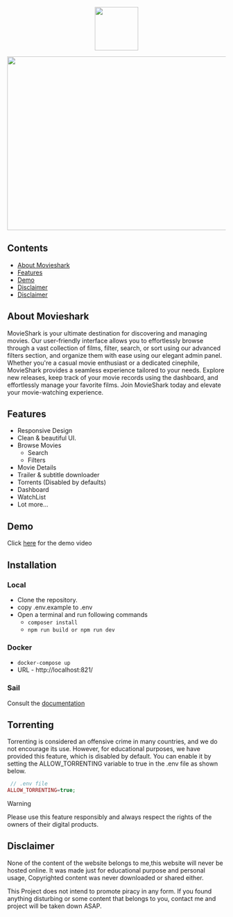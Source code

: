 <p align="center">
    <img src="https://github.com/Lakshan-Madushanka/movieshark/assets/47297673/80bc9013-7748-4ff1-af99-4b96410175bd" width="100" height="100"/>
</p>
<p align="center">
    <img src="https://github.com/Lakshan-Madushanka/movieshark/assets/47297673/b3e78673-78b3-4904-a8ff-d905f75ca950" width="800" height="400"/>
</p>

## Contents
- [About Movieshark](#about-movieshark)
- [Features](#features)
- [Demo](#demo)
- [Disclaimer](#disclaimer)
- [Disclaimer](#disclaimer)

## About Movieshark
MovieShark is your ultimate destination for discovering and managing movies. Our user-friendly
interface allows you to effortlessly browse through a vast collection of films, filter, search,
or sort using our advanced filters section, and organize them with ease using our elegant admin
panel. Whether you're a casual movie enthusiast or a dedicated cinephile, MovieShark provides a
seamless experience tailored to your needs. Explore new releases, keep track of your movie
records using the dashboard, and effortlessly manage your favorite films. Join MovieShark today
and elevate your movie-watching experience.

## Features

- Responsive Design
- Clean & beautiful UI.
- Browse Movies
    - Search
    - Filters
- Movie Details
- Trailer & subtitle downloader
- Torrents (Disabled by defaults)
- Dashboard
- WatchList
- Lot more...

## Demo
Click [here](https://youtu.be/rsK9ZolvQOo) for the demo video

## Installation
### Local
- Clone the repository.
- copy .env.example to .env
- Open a terminal and run following commands
    - `composer install`
    - `npm run build or npm run dev`

### Docker
- `docker-compose up`
- URL - http://localhost:821/

### Sail
Consult the [documentation](https://laravel.com/docs/11.x/sail)

## Torrenting
Torrenting is considered an offensive crime in many countries, and we do not encourage its use. 
However, for educational purposes, we have provided this feature, which is disabled by default. 
You can enable it by setting the ALLOW_TORRENTING variable to true in the .env file as shown below.
```php
 // .env file
ALLOW_TORRENTING=true;
```
> [!WARNING]
> Please use this feature responsibly and always respect the rights of the owners of their digital products.

## Disclaimer
None of the content of the website belongs to me,this website will never be hosted online. 
It was made just for educational purpose and personal usage, Copyrighted content was never downloaded or shared either.

This Project does not intend to promote piracy in any form. If you found anything disturbing or some content that belongs to you, contact me and project will be taken down ASAP.





